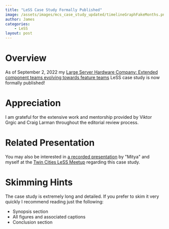 ```yaml
---
title: "LeSS Case Study Formally Published"
image: /assets/images/mcs_case_study_updated/timelineGraphFakeMonths.png
author: James
categories: 
    - LeSS
layout: post
---
```



# Overview

As of September 2, 2022 my [Large Server Hardware Company: Extended component teams evolving towards feature teams](https://less.works/case-studies/large-server-hardware-company) LeSS case study is now formally published!

# Appreciation

I am grateful for the extensive work and mentorship provided by Viktor Grgic and Craig Larman throughout the editorial review process.

# Related Presentation

You may also be interested in [a recorded presentation]({{site.baseurl}}/blog/mcs-case-study-presentation/) by "Mitya" and myself at the [Twin Cities LeSS Meetup](https://www.meetup.com/large-scale-scrum-less-twin-cities) regarding this case study.

# Skimming Hints

The case study is extremely long and detailed. If you prefer to skim it very quickly I recommend reading just the following:

* Synopsis section
* All figures and associated captions
* Conclusion section 
